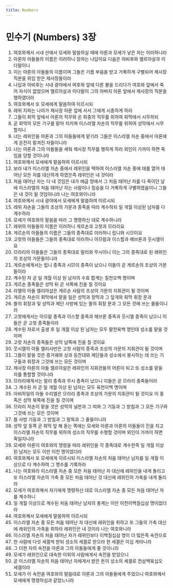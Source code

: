 ```yaml
---
title: Numbers
---
```


# 민수기 (Numbers) 3장
1. 여호와께서 시내 산에서 모세와 말씀하실 때에 아론과 모세가 낳은 자는 이러하니라
1. 아론의 아들들의 이름은 이러하니 장자는 나답이요 다음은 아비후와 엘르아살과 이다말이니
1. 이는 아론의 아들들의 이름이며 그들은 기름 부음을 받고 거룩하게 구별되어 제사장 직분을 위임 받은 제사장들이라
1. 나답과 아비후는 시내 광야에서 여호와 앞에 다른 불을 드리다가 여호와 앞에서 죽어 자식이 없었으며 엘르아살과 이다말이 그의 아버지 아론 앞에서 제사장의 직분을 행하였더라
1. 여호와께서 또 모세에게 말씀하여 이르시되
1. 레위 지파는 나아가 제사장 아론 앞에 서서 그에게 시종하게 하라
1. 그들이 회막 앞에서 아론의 직무와 온 회중의 직무를 위하여 회막에서 시무하되
1. 곧 회막의 모든 기구를 맡아 지키며 이스라엘 자손의 직무를 위하여 성막에서 시무할지니
1. 너는 레위인을 아론과 그의 아들들에게 맡기라 그들은 이스라엘 자손 중에서 아론에게 온전히 맡겨진 자들이니라
1. 너는 아론과 그의 아들들을 세워 제사장 직무를 행하게 하라 외인이 가까이 하면 죽임을 당할 것이니라
1. 여호와께서 모세에게 말씀하여 이르시되
1. 보라 내가 이스라엘 자손 중에서 레위인을 택하여 이스라엘 자손 중에 태를 열어 태어난 모든 자를 대신하게 하였은즉 레위인은 내 것이라
1. 처음 태어난 자는 다 내 것임은 내가 애굽 땅에서 그 처음 태어난 자를 다 죽이던 날에 이스라엘의 처음 태어난 자는 사람이나 짐승을 다 거룩하게 구별하였음이니 그들은 내 것이 될 것임이니라 나는 여호와이니라
1. 여호와께서 시내 광야에서 모세에게 말씀하여 이르시되
1. 레위 자손을 그들의 조상의 가문과 종족을 따라 계수하되 일 개월 이상된 남자를 다 계수하라
1. 모세가 여호와의 말씀을 따라 그 명령하신 대로 계수하니라
1. 레위의 아들들의 이름은 이러하니 게르손과 고핫과 므라리요
1. 게르손의 아들들의 이름은 그들의 종족대로 이러하니 립니와 시므이요
1. 고핫의 아들들은 그들의 종족대로 이러하니 아므람과 이스할과 헤브론과 웃시엘이요
1. 므라리의 아들들은 그들의 종족대로 말리와 무시이니 이는 그의 종족대로 된 레위인의 조상의 가문들이니라
1. 게르손에게서는 립니 종족과 시므이 종족이 났으니 이들이 곧 게르손의 조상의 가문들이라
1. 계수된 자 곧 일 개월 이상 된 남자의 수효 합계는 칠천오백 명이며
1. 게르손 종족들은 성막 뒤 곧 서쪽에 진을 칠 것이요
1. 라엘의 아들 엘리아삽은 게르손 사람의 조상의 가문의 지휘관이 될 것이며
1. 게르손 자손이 회막에서 맡을 일은 성막과 장막과 그 덮개와 회막 휘장 문과
1. 뜰의 휘장과 및 성막과 제단 사방에 있는 뜰의 휘장 문과 그 모든 것에 쓰는 줄들이니라
1. 고핫에게서는 아므람 종족과 이스할 종족과 헤브론 종족과 웃시엘 종족이 났으니 이들은 곧 고핫 종족들이라
1. 계수된 자로서 출생 후 일 개월 이상 된 남자는 모두 팔천육백 명인데 성소를 맡을 것이며
1. 고핫 자손의 종족들은 성막 남쪽에 진을 칠 것이요
1. 웃시엘의 아들 엘리사반은 고핫 사람의 종족과 조상의 가문의 지휘관이 될 것이며
1. 그들이 맡을 것은 증거궤와 상과 등잔대와 제단들과 성소에서 봉사하는 데 쓰는 기구들과 휘장과 그것에 쓰는 모든 것이며
1. 제사장 아론의 아들 엘르아살은 레위인의 지휘관들의 어른이 되고 또 성소를 맡을 자를 통할할 것이니라
1. 므라리에게서는 말리 종족과 무시 종족이 났으니 이들은 곧 므라리 종족들이라
1. 그 계수된 자 곧 일 개월 이상 된 남자는 모두 육천이백 명이며
1. 아비하일의 아들 수리엘은 므라리 종족과 조상의 가문의 지휘관이 될 것이요 이 종족은 성막 북쪽에 진을 칠 것이며
1. 므라리 자손이 맡을 것은 성막의 널판과 그 띠와 그 기둥과 그 받침과 그 모든 기구와 그것에 쓰는 모든 것이며
1. 뜰 사방 기둥과 그 받침과 그 말뚝과 그 줄들이니라
1. 성막 앞 동쪽 곧 회막 앞 해 돋는 쪽에는 모세와 아론과 아론의 아들들이 진을 치고 이스라엘 자손의 직무를 위하여 성소의 직무를 수행할 것이며 외인이 가까이 하면 죽일지니라
1. 모세와 아론이 여호와의 명령을 따라 레위인을 각 종족대로 계수한즉 일 개월 이상 된 남자는 모두 이만 이천 명이었더라
1. 여호와께서 또 모세에게 이르시되 이스라엘 자손의 처음 태어난 남자를 일 개월 이상으로 다 계수하여 그 명수를 기록하라
1. 나는 여호와라 이스라엘 자손 중 모든 처음 태어난 자 대신에 레위인을 내게 돌리고 또 이스라엘 자손의 가축 중 모든 처음 태어난 것 대신에 레위인의 가축을 내게 돌리라
1. 모세가 여호와께서 자기에게 명령하신 대로 이스라엘 자손 중 모든 처음 태어난 자를 계수하니
1. 일 개월 이상으로 계수된 처음 태어난 남자의 총계는 이만 이천이백칠십삼 명이었더라
1. 여호와께서 모세에게 말씀하여 이르시되
1. 이스라엘 자손 중 모든 처음 태어난 자 대신에 레위인을 취하고 또 그들의 가축 대신에 레위인의 가축을 취하라 레위인은 내 것이라 나는 여호와니라
1. 이스라엘 자손의 처음 태어난 자가 레위인보다 이백칠십삼 명이 더 많은즉 속전으로
1. 한 사람에 다섯 세겔씩 받되 성소의 세겔로 받으라 한 세겔은 이십 게라니라
1. 그 더한 자의 속전을 아론과 그의 아들들에게 줄 것이니라
1. 모세가 레위인으로 대속한 이외의 사람에게서 속전을 받았으니
1. 곧 이스라엘 자손의 처음 태어난 자에게서 받은 돈이 성소의 세겔로 천삼백육십오 세겔이라
1. 모세가 이 속전을 여호와의 말씀대로 아론과 그의 아들들에게 주었으니 여호와께서 모세에게 명령하심과 같았느니라